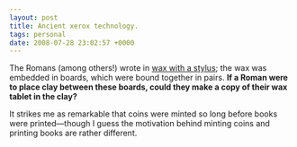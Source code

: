 ```yaml
---
layout: post
title: Ancient xerox technology.
tags: personal
date: 2008-07-28 23:02:57 +0000
---
```


The Romans (among others!) wrote in <a href="http://en.wikipedia.org/wiki/Wax_tablet">wax with a stylus</a>; the wax was embedded in boards, which were bound together in pairs.  <b>If a Roman were to place clay between these boards, could they make a copy of their wax tablet in the clay?</b>

It strikes me as remarkable that coins were minted so long before books were printed&mdash;though I guess the motivation behind minting coins and printing books are rather different.

